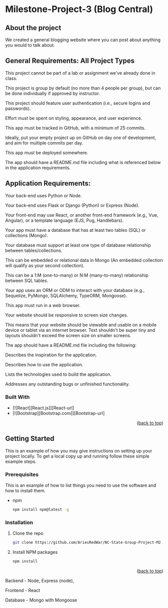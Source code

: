 # Milestone-Project-3 (Blog Central)

## About the project
We created a general blogging website where you can post about anything you would to talk about.

## General Requirements: All Project Types
This project cannot be part of a lab or assignment we've already done in class.

This project is group by default (no more than 4 people per group), but can be done individually if approved by instructor.

This project should feature user authentication (i.e., secure logins and passwords).

Effort must be spent on styling, appearance, and user experience.

This app must be tracked in GitHub, with a minimum of 25 commits.

Ideally, put your empty project up on GitHub on day one of development, and aim for multiple commits per day.

This app must be deployed somewhere.

The app should have a README.md file including what is referenced below in the application requirements.

## Application Requirements: 
Your back-end uses Python or Node.

Your back-end uses Flask or Django (Python) or Express (Node).

Your front-end may use React, or another front-end framework (e.g., Vue, Angular), or a template language (EJS, Pug, Handlebars).

Your app must have a database that has at least two tables (SQL) or collections (Mongo).

Your database must support at least one type of database relationship between tables/collections.

This can be embedded or relational data in Mongo (An embedded collection will qualify as your second collection).

This can be a 1:M (one-to-many) or N:M (many-to-many) relationship between SQL tables.

Your app uses an ORM or ODM to interact with your database (e.g., Sequelize, PyMongo, SQLAlchemy, TypeORM, Mongoose).

This app must run in a web browser.

Your website should be responsive to screen size changes.

This means that your website should be viewable and usable on a mobile device or tablet via an internet browser. Text shouldn't be super tiny and layouts shouldn't exceed the screen size on smaller screens.

The app should have a README.md file including the following:

Describes the inspiration for the application.

Describes how to use the application.

Lists the technologies used to build the application.

Addresses any outstanding bugs or unfinished functionality.

### Built With


* [![React][React.js]][React-url]
* [![Bootstrap][Bootstrap.com]][Bootstrap-url]


<p align="right">(<a href="#readme-top">back to top</a>)</p>


<!-- GETTING STARTED -->
## Getting Started

This is an example of how you may give instructions on setting up your project locally.
To get a local copy up and running follow these simple example steps.

### Prerequisites

This is an example of how to list things you need to use the software and how to install them.
* npm
  ```sh
  npm install npm@latest -g
  ```

### Installation

1. Clone the repo
   ```sh
   git clone https://github.com/AriesRedWar/NC-State-Group-Project-M2
   ```
2. Install NPM packages
   ```sh
   npm install
   ```

<p align="right">(<a href="#readme-top">back to top</a>)</p>
Backend - Node, Express (node), 

Frontend - React 

Database - Mongo with Mongoose

